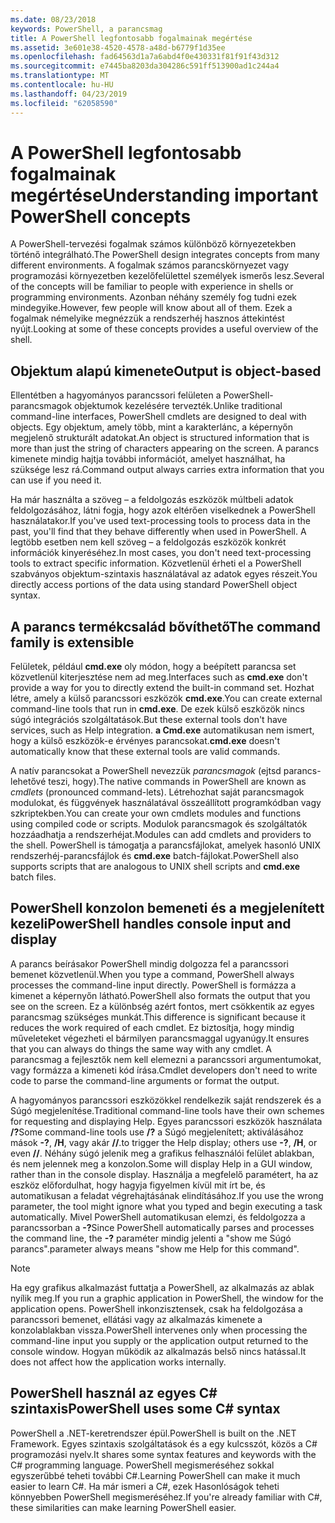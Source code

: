 ```yaml
---
ms.date: 08/23/2018
keywords: PowerShell, a parancsmag
title: A PowerShell legfontosabb fogalmainak megértése
ms.assetid: 3e601e38-4520-4578-a48d-b6779f1d35ee
ms.openlocfilehash: fad64563d1a7a6abd4f0e430331f81f91f43d312
ms.sourcegitcommit: e7445ba8203da304286c591ff513900ad1c244a4
ms.translationtype: MT
ms.contentlocale: hu-HU
ms.lasthandoff: 04/23/2019
ms.locfileid: "62058590"
---
```

# <a name="understanding-important-powershell-concepts"></a><span data-ttu-id="9e3a2-103">A PowerShell legfontosabb fogalmainak megértése</span><span class="sxs-lookup"><span data-stu-id="9e3a2-103">Understanding important PowerShell concepts</span></span>

<span data-ttu-id="9e3a2-104">A PowerShell-tervezési fogalmak számos különböző környezetekben történő integrálható.</span><span class="sxs-lookup"><span data-stu-id="9e3a2-104">The PowerShell design integrates concepts from many different environments.</span></span> <span data-ttu-id="9e3a2-105">A fogalmak számos parancskörnyezet vagy programozási környezetben kezelőfelülettel személyek ismerős lesz.</span><span class="sxs-lookup"><span data-stu-id="9e3a2-105">Several of the concepts will be familiar to people with experience in shells or programming environments.</span></span> <span data-ttu-id="9e3a2-106">Azonban néhány személy fog tudni ezek mindegyike.</span><span class="sxs-lookup"><span data-stu-id="9e3a2-106">However, few people will know about all of them.</span></span> <span data-ttu-id="9e3a2-107">Ezek a fogalmak némelyike megnézzük a rendszerhéj hasznos áttekintést nyújt.</span><span class="sxs-lookup"><span data-stu-id="9e3a2-107">Looking at some of these concepts provides a useful overview of the shell.</span></span>

## <a name="output-is-object-based"></a><span data-ttu-id="9e3a2-108">Objektum alapú kimenete</span><span class="sxs-lookup"><span data-stu-id="9e3a2-108">Output is object-based</span></span>

<span data-ttu-id="9e3a2-109">Ellentétben a hagyományos parancssori felületen a PowerShell-parancsmagok objektumok kezelésére tervezték.</span><span class="sxs-lookup"><span data-stu-id="9e3a2-109">Unlike traditional command-line interfaces, PowerShell cmdlets are designed to deal with objects.</span></span>
<span data-ttu-id="9e3a2-110">Egy objektum, amely több, mint a karakterlánc, a képernyőn megjelenő strukturált adatokat.</span><span class="sxs-lookup"><span data-stu-id="9e3a2-110">An object is structured information that is more than just the string of characters appearing on the screen.</span></span> <span data-ttu-id="9e3a2-111">A parancs kimenete mindig hajtja további információt, amelyet használhat, ha szüksége lesz rá.</span><span class="sxs-lookup"><span data-stu-id="9e3a2-111">Command output always carries extra information that you can use if you need it.</span></span>

<span data-ttu-id="9e3a2-112">Ha már használta a szöveg – a feldolgozás eszközök múltbeli adatok feldolgozásához, látni fogja, hogy azok eltérően viselkednek a PowerShell használatakor.</span><span class="sxs-lookup"><span data-stu-id="9e3a2-112">If you've used text-processing tools to process data in the past, you'll find that they behave differently when used in PowerShell.</span></span> <span data-ttu-id="9e3a2-113">A legtöbb esetben nem kell szöveg – a feldolgozás eszközök konkrét információk kinyeréséhez.</span><span class="sxs-lookup"><span data-stu-id="9e3a2-113">In most cases, you don't need text-processing tools to extract specific information.</span></span> <span data-ttu-id="9e3a2-114">Közvetlenül érheti el a PowerShell szabványos objektum-szintaxis használatával az adatok egyes részeit.</span><span class="sxs-lookup"><span data-stu-id="9e3a2-114">You directly access portions of the data using standard PowerShell object syntax.</span></span>

## <a name="the-command-family-is-extensible"></a><span data-ttu-id="9e3a2-115">A parancs termékcsalád bővíthető</span><span class="sxs-lookup"><span data-stu-id="9e3a2-115">The command family is extensible</span></span>

<span data-ttu-id="9e3a2-116">Felületek, például **cmd.exe** oly módon, hogy a beépített parancsa set közvetlenül kiterjesztése nem ad meg.</span><span class="sxs-lookup"><span data-stu-id="9e3a2-116">Interfaces such as **cmd.exe** don't provide a way for you to directly extend the built-in command set.</span></span> <span data-ttu-id="9e3a2-117">Hozhat létre, amely a külső parancssori eszközök **cmd.exe**.</span><span class="sxs-lookup"><span data-stu-id="9e3a2-117">You can create external command-line tools that run in **cmd.exe**.</span></span> <span data-ttu-id="9e3a2-118">De ezek külső eszközök nincs súgó integrációs szolgáltatások.</span><span class="sxs-lookup"><span data-stu-id="9e3a2-118">But these external tools don't have services, such as Help integration.</span></span> <span data-ttu-id="9e3a2-119">**a Cmd.exe** automatikusan nem ismert, hogy a külső eszközök-e érvényes parancsokat.</span><span class="sxs-lookup"><span data-stu-id="9e3a2-119">**cmd.exe** doesn't automatically know that these external tools are valid commands.</span></span>

<span data-ttu-id="9e3a2-120">A natív parancsokat a PowerShell nevezzük *parancsmagok* (ejtsd parancs-lehetővé teszi, hogy).</span><span class="sxs-lookup"><span data-stu-id="9e3a2-120">The native commands in PowerShell are known as *cmdlets* (pronounced command-lets).</span></span> <span data-ttu-id="9e3a2-121">Létrehozhat saját parancsmagok modulokat, és függvények használatával összeállított programkódban vagy szkriptekben.</span><span class="sxs-lookup"><span data-stu-id="9e3a2-121">You can create your own cmdlets modules and functions using compiled code or scripts.</span></span> <span data-ttu-id="9e3a2-122">Modulok parancsmagok és szolgáltatók hozzáadhatja a rendszerhéjat.</span><span class="sxs-lookup"><span data-stu-id="9e3a2-122">Modules can add cmdlets and providers to the shell.</span></span> <span data-ttu-id="9e3a2-123">PowerShell is támogatja a parancsfájlokat, amelyek hasonló UNIX rendszerhéj-parancsfájlok és **cmd.exe** batch-fájlokat.</span><span class="sxs-lookup"><span data-stu-id="9e3a2-123">PowerShell also supports scripts that are analogous to UNIX shell scripts and **cmd.exe** batch files.</span></span>

## <a name="powershell-handles-console-input-and-display"></a><span data-ttu-id="9e3a2-124">PowerShell konzolon bemeneti és a megjelenített kezeli</span><span class="sxs-lookup"><span data-stu-id="9e3a2-124">PowerShell handles console input and display</span></span>

<span data-ttu-id="9e3a2-125">A parancs beírásakor PowerShell mindig dolgozza fel a parancssori bemenet közvetlenül.</span><span class="sxs-lookup"><span data-stu-id="9e3a2-125">When you type a command, PowerShell always processes the command-line input directly.</span></span> <span data-ttu-id="9e3a2-126">PowerShell is formázza a kimenet a képernyőn látható.</span><span class="sxs-lookup"><span data-stu-id="9e3a2-126">PowerShell also formats the output that you see on the screen.</span></span> <span data-ttu-id="9e3a2-127">Ez a különbség azért fontos, mert csökkentik az egyes parancsmag szükséges munkát.</span><span class="sxs-lookup"><span data-stu-id="9e3a2-127">This difference is significant because it reduces the work required of each cmdlet.</span></span> <span data-ttu-id="9e3a2-128">Ez biztosítja, hogy mindig műveleteket végezheti el bármilyen parancsmaggal ugyanúgy.</span><span class="sxs-lookup"><span data-stu-id="9e3a2-128">It ensures that you can always do things the same way with any cmdlet.</span></span> <span data-ttu-id="9e3a2-129">A parancsmag a fejlesztők nem kell elemezni a parancssori argumentumokat, vagy formázza a kimeneti kód írása.</span><span class="sxs-lookup"><span data-stu-id="9e3a2-129">Cmdlet developers don't need to write code to parse the command-line arguments or format the output.</span></span>

<span data-ttu-id="9e3a2-130">A hagyományos parancssori eszközökkel rendelkezik saját rendszerek és a Súgó megjelenítése.</span><span class="sxs-lookup"><span data-stu-id="9e3a2-130">Traditional command-line tools have their own schemes for requesting and displaying Help.</span></span> <span data-ttu-id="9e3a2-131">Egyes parancssori eszközök használata **/?**</span><span class="sxs-lookup"><span data-stu-id="9e3a2-131">Some command-line tools use **/?**</span></span> <span data-ttu-id="9e3a2-132">a Súgó megjelenített; aktiválásához mások **-?**, **/H**, vagy akár **//**.</span><span class="sxs-lookup"><span data-stu-id="9e3a2-132">to trigger the Help display; others use **-?**, **/H**, or even **//**.</span></span> <span data-ttu-id="9e3a2-133">Néhány súgó jelenik meg a grafikus felhasználói felület ablakban, és nem jelennek meg a konzolon.</span><span class="sxs-lookup"><span data-stu-id="9e3a2-133">Some will display Help in a GUI window, rather than in the console display.</span></span> <span data-ttu-id="9e3a2-134">Használja a megfelelő paramétert, ha az eszköz előfordulhat, hogy hagyja figyelmen kívül mit írt be, és automatikusan a feladat végrehajtásának elindításához.</span><span class="sxs-lookup"><span data-stu-id="9e3a2-134">If you use the wrong parameter, the tool might ignore what you typed and begin executing a task automatically.</span></span>
<span data-ttu-id="9e3a2-135">Mivel PowerShell automatikusan elemzi, és feldolgozza a parancssorban a **-?**</span><span class="sxs-lookup"><span data-stu-id="9e3a2-135">Since PowerShell automatically parses and processes the command line, the **-?**</span></span> <span data-ttu-id="9e3a2-136">paraméter mindig jelenti a "show me Súgó parancs".</span><span class="sxs-lookup"><span data-stu-id="9e3a2-136">parameter always means "show me Help for this command".</span></span>

> [!NOTE]
> <span data-ttu-id="9e3a2-137">Ha egy grafikus alkalmazást futtatja a PowerShell, az alkalmazás az ablak nyílik meg.</span><span class="sxs-lookup"><span data-stu-id="9e3a2-137">If you run a graphic application in PowerShell, the window for the application opens.</span></span>
> <span data-ttu-id="9e3a2-138">PowerShell inkonzisztensek, csak ha feldolgozása a parancssori bemenet, ellátási vagy az alkalmazás kimenete a konzolablakban vissza.</span><span class="sxs-lookup"><span data-stu-id="9e3a2-138">PowerShell intervenes only when processing the command-line input you supply or the application output returned to the console window.</span></span> <span data-ttu-id="9e3a2-139">Hogyan működik az alkalmazás belső nincs hatással.</span><span class="sxs-lookup"><span data-stu-id="9e3a2-139">It does not affect how the application works internally.</span></span>

## <a name="powershell-uses-some-c-syntax"></a><span data-ttu-id="9e3a2-140">PowerShell használ az egyes C# szintaxis</span><span class="sxs-lookup"><span data-stu-id="9e3a2-140">PowerShell uses some C# syntax</span></span>

<span data-ttu-id="9e3a2-141">PowerShell a .NET-keretrendszer épül.</span><span class="sxs-lookup"><span data-stu-id="9e3a2-141">PowerShell is built on the .NET Framework.</span></span> <span data-ttu-id="9e3a2-142">Egyes szintaxis szolgáltatások és a egy kulcsszót, közös a C# programozási nyelv.</span><span class="sxs-lookup"><span data-stu-id="9e3a2-142">It shares some syntax features and keywords with the C# programming language.</span></span> <span data-ttu-id="9e3a2-143">PowerShell megismeréséhez sokkal egyszerűbbé teheti további C#.</span><span class="sxs-lookup"><span data-stu-id="9e3a2-143">Learning PowerShell can make it much easier to learn C#.</span></span> <span data-ttu-id="9e3a2-144">Ha már ismeri a C#, ezek Hasonlóságok teheti könnyebben PowerShell megismeréséhez.</span><span class="sxs-lookup"><span data-stu-id="9e3a2-144">If you're already familiar with C#, these similarities can make learning PowerShell easier.</span></span>
